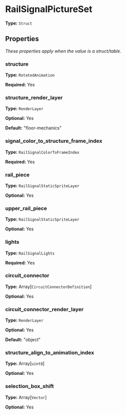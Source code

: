 # RailSignalPictureSet

**Type:** `Struct`

## Properties

*These properties apply when the value is a struct/table.*

### structure

**Type:** `RotatedAnimation`

**Required:** Yes

### structure_render_layer

**Type:** `RenderLayer`

**Optional:** Yes

**Default:** "floor-mechanics"

### signal_color_to_structure_frame_index

**Type:** `RailSignalColorToFrameIndex`

**Required:** Yes

### rail_piece

**Type:** `RailSignalStaticSpriteLayer`

**Optional:** Yes

### upper_rail_piece

**Type:** `RailSignalStaticSpriteLayer`

**Optional:** Yes

### lights

**Type:** `RailSignalLights`

**Required:** Yes

### circuit_connector

**Type:** Array[`CircuitConnectorDefinition`]

**Optional:** Yes

### circuit_connector_render_layer

**Type:** `RenderLayer`

**Optional:** Yes

**Default:** "object"

### structure_align_to_animation_index

**Type:** Array[`uint8`]

**Optional:** Yes

### selection_box_shift

**Type:** Array[`Vector`]

**Optional:** Yes

